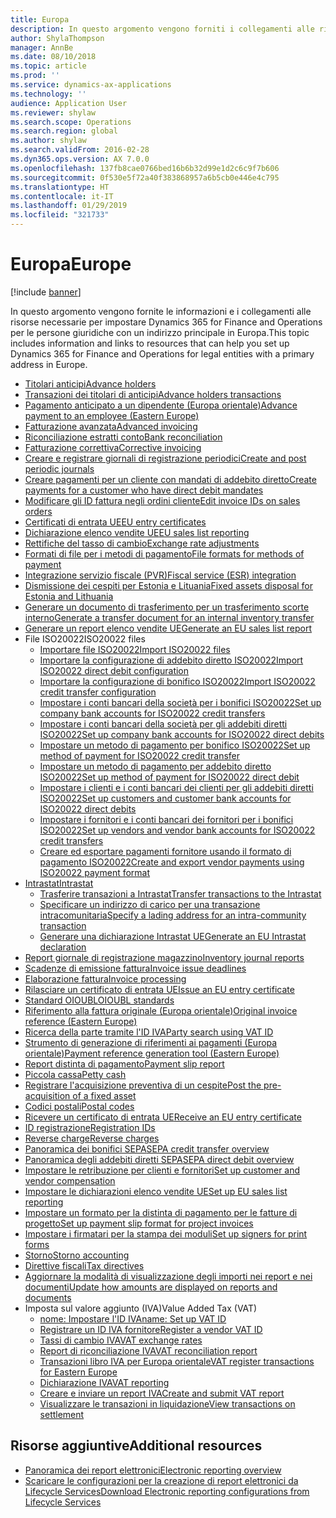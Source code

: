 ```yaml
---
title: Europa
description: In questo argomento vengono forniti i collegamenti alle risorse della documentazione Microsoft Dynamics 365 for Finance and Operations per l'Europa.
author: ShylaThompson
manager: AnnBe
ms.date: 08/10/2018
ms.topic: article
ms.prod: ''
ms.service: dynamics-ax-applications
ms.technology: ''
audience: Application User
ms.reviewer: shylaw
ms.search.scope: Operations
ms.search.region: global
ms.author: shylaw
ms.search.validFrom: 2016-02-28
ms.dyn365.ops.version: AX 7.0.0
ms.openlocfilehash: 137fb8cae0766bed16b6b32d99e1d2c6c9f7b606
ms.sourcegitcommit: 0f530e5f72a40f383868957a6b5cb0e446e4c795
ms.translationtype: HT
ms.contentlocale: it-IT
ms.lasthandoff: 01/29/2019
ms.locfileid: "321733"
---
```

# <a name="europe"></a><span data-ttu-id="316f9-103">Europa</span><span class="sxs-lookup"><span data-stu-id="316f9-103">Europe</span></span> 

[!include [banner](../includes/banner.md)]

<span data-ttu-id="316f9-104">In questo argomento vengono fornite le informazioni e i collegamenti alle risorse necessarie per impostare Dynamics 365 for Finance and Operations per le persone giuridiche con un indirizzo principale in Europa.</span><span class="sxs-lookup"><span data-stu-id="316f9-104">This topic includes information and links to resources that can help you set up Dynamics 365 for Finance and Operations for legal entities with a primary address in Europe.</span></span> 

- [<span data-ttu-id="316f9-105">Titolari anticipi</span><span class="sxs-lookup"><span data-stu-id="316f9-105">Advance holders</span></span>](emea-advance-holders.md)
 - [<span data-ttu-id="316f9-106">Transazioni dei titolari di anticipi</span><span class="sxs-lookup"><span data-stu-id="316f9-106">Advance holders transactions</span></span>](emea-advance-holders-transactions.md)
 - [<span data-ttu-id="316f9-107">Pagamento anticipato a un dipendente (Europa orientale)</span><span class="sxs-lookup"><span data-stu-id="316f9-107">Advance payment to an employee (Eastern Europe)</span></span>](tasks/advance-payment-employee.md)
- [<span data-ttu-id="316f9-108">Fatturazione avanzata</span><span class="sxs-lookup"><span data-stu-id="316f9-108">Advanced invoicing</span></span>](emea-advance-invoice.md)
- [<span data-ttu-id="316f9-109">Riconciliazione estratti conto</span><span class="sxs-lookup"><span data-stu-id="316f9-109">Bank reconciliation</span></span>](emea-bank-reconciliation.md)
- [<span data-ttu-id="316f9-110">Fatturazione correttiva</span><span class="sxs-lookup"><span data-stu-id="316f9-110">Corrective invoicing</span></span>](emea-corrective-invoice.md)
- [<span data-ttu-id="316f9-111">Creare e registrare giornali di registrazione periodici</span><span class="sxs-lookup"><span data-stu-id="316f9-111">Create and post periodic journals</span></span>](emea-create-post-periodic-journals.md)
- [<span data-ttu-id="316f9-112">Creare pagamenti per un cliente con mandati di addebito diretto</span><span class="sxs-lookup"><span data-stu-id="316f9-112">Create payments for a customer who have direct debit mandates</span></span>](tasks/create-payments-customers-who-have-direct-debit-mandates.md)
- [<span data-ttu-id="316f9-113">Modificare gli ID fattura negli ordini cliente</span><span class="sxs-lookup"><span data-stu-id="316f9-113">Edit invoice IDs on sales orders</span></span>](emea-edit-invoice-id-sales-orders.md)
- [<span data-ttu-id="316f9-114">Certificati di entrata UE</span><span class="sxs-lookup"><span data-stu-id="316f9-114">EU entry certificates</span></span>](emea-entry-certificates.md)
- [<span data-ttu-id="316f9-115">Dichiarazione elenco vendite UE</span><span class="sxs-lookup"><span data-stu-id="316f9-115">EU sales list reporting</span></span>](emea-eu-sales-list.md)
- [<span data-ttu-id="316f9-116">Rettifiche del tasso di cambio</span><span class="sxs-lookup"><span data-stu-id="316f9-116">Exchange rate adjustments</span></span>](emea-exchange-rate-adjustments.md)
- [<span data-ttu-id="316f9-117">Formati di file per i metodi di pagamento</span><span class="sxs-lookup"><span data-stu-id="316f9-117">File formats for methods of payment</span></span>](emea-select-file-formats-for-the-method-of-payments.md)
- [<span data-ttu-id="316f9-118">Integrazione servizio fiscale (PVR)</span><span class="sxs-lookup"><span data-stu-id="316f9-118">Fiscal service (ESR) integration</span></span>](emea-fiscal-service-integration.md)
- [<span data-ttu-id="316f9-119">Dismissione dei cespiti per Estonia e Lituania</span><span class="sxs-lookup"><span data-stu-id="316f9-119">Fixed assets disposal for Estonia and Lithuania</span></span>](emea-credit-note-reverse-fixed-asset-sale.md)
- [<span data-ttu-id="316f9-120">Generare un documento di trasferimento per un trasferimento scorte interno</span><span class="sxs-lookup"><span data-stu-id="316f9-120">Generate a transfer document for an internal inventory transfer</span></span>](tasks/transfer-document-internal-inventory-transfer.md)
- [<span data-ttu-id="316f9-121">Generare un report elenco vendite UE</span><span class="sxs-lookup"><span data-stu-id="316f9-121">Generate an EU sales list report</span></span>](tasks/eur-00011-eu-sales-list-report.md)
- <span data-ttu-id="316f9-122">File ISO20022</span><span class="sxs-lookup"><span data-stu-id="316f9-122">ISO20022 files</span></span>
  - [<span data-ttu-id="316f9-123">Importare file ISO20022</span><span class="sxs-lookup"><span data-stu-id="316f9-123">Import ISO20022 files</span></span>](emea-ISO20022-file-formats.md)
  - [<span data-ttu-id="316f9-124">Importare la configurazione di addebito diretto ISO20022</span><span class="sxs-lookup"><span data-stu-id="316f9-124">Import ISO20022 direct debit configuration</span></span>](tasks/import-iso20022-direct-debit-configuration.md)
  - [<span data-ttu-id="316f9-125">Importare la configurazione di bonifico ISO20022</span><span class="sxs-lookup"><span data-stu-id="316f9-125">Import ISO20022 credit transfer configuration</span></span>](tasks/import-iso20022-credit-transfer-configuration.md)
  - [<span data-ttu-id="316f9-126">Impostare i conti bancari della società per i bonifici ISO20022</span><span class="sxs-lookup"><span data-stu-id="316f9-126">Set up company bank accounts for ISO20022 credit transfers</span></span>](tasks/set-up-company-bank-accounts-iso20022-credit-transfers.md)
  - [<span data-ttu-id="316f9-127">Impostare i conti bancari della società per gli addebiti diretti ISO20022</span><span class="sxs-lookup"><span data-stu-id="316f9-127">Set up company bank accounts for ISO20022 direct debits</span></span>](tasks/set-up-company-bank-accounts-iso20022-direct-debits.md)
  - [<span data-ttu-id="316f9-128">Impostare un metodo di pagamento per bonifico ISO20022</span><span class="sxs-lookup"><span data-stu-id="316f9-128">Set up method of payment for ISO20022 credit transfer</span></span>](tasks/set-up-method-payment-iso20022-credit-transfer.md)
  - [<span data-ttu-id="316f9-129">Impostare un metodo di pagamento per addebito diretto ISO20022</span><span class="sxs-lookup"><span data-stu-id="316f9-129">Set up method of payment for ISO20022 direct debit</span></span>](tasks/setup-method-payment-iso20022-direct-debit.md)
  - [<span data-ttu-id="316f9-130">Impostare i clienti e i conti bancari dei clienti per gli addebiti diretti ISO20022</span><span class="sxs-lookup"><span data-stu-id="316f9-130">Set up customers and customer bank accounts for ISO20022 direct debits</span></span>](tasks/set-up-bank-accounts-iso20022-direct-debits.md)
  - [<span data-ttu-id="316f9-131">Impostare i fornitori e i conti bancari dei fornitori per i bonifici ISO20022</span><span class="sxs-lookup"><span data-stu-id="316f9-131">Set up vendors and vendor bank accounts for ISO20022 credit transfers</span></span>](tasks/set-up-vendor-iso20022-credit-transfers.md)
  - [<span data-ttu-id="316f9-132">Creare ed esportare pagamenti fornitore usando il formato di pagamento ISO20022</span><span class="sxs-lookup"><span data-stu-id="316f9-132">Create and export vendor payments using ISO20022 payment format</span></span>](tasks/create-export-vendor-payments-iso20022-payment-format.md)
- [<span data-ttu-id="316f9-133">Intrastat</span><span class="sxs-lookup"><span data-stu-id="316f9-133">Intrastat</span></span>](emea-intrastat.md)
  - [<span data-ttu-id="316f9-134">Trasferire transazioni a Intrastat</span><span class="sxs-lookup"><span data-stu-id="316f9-134">Transfer transactions to the Intrastat</span></span>](tasks/transfer-transactions-intrastat.md)
  - [<span data-ttu-id="316f9-135">Specificare un indirizzo di carico per una transazione intracomunitaria</span><span class="sxs-lookup"><span data-stu-id="316f9-135">Specify a lading address for an intra-community transaction</span></span>](tasks/eur-00002-specify-lading-address-intra-community.md)
  - [<span data-ttu-id="316f9-136">Generare una dichiarazione Intrastat UE</span><span class="sxs-lookup"><span data-stu-id="316f9-136">Generate an EU Intrastat declaration</span></span>](tasks/eur-00002-eu-intrastat-declaration.md)
- [<span data-ttu-id="316f9-137">Report giornale di registrazione magazzino</span><span class="sxs-lookup"><span data-stu-id="316f9-137">Inventory journal reports</span></span>](emea-set-up-report-inventory-journal-names.md)
- [<span data-ttu-id="316f9-138">Scadenze di emissione fattura</span><span class="sxs-lookup"><span data-stu-id="316f9-138">Invoice issue deadlines</span></span>](emea-invoice-issue-deadline.md)
- [<span data-ttu-id="316f9-139">Elaborazione fattura</span><span class="sxs-lookup"><span data-stu-id="316f9-139">Invoice processing</span></span>](emea-invoice-processing.md)
- [<span data-ttu-id="316f9-140">Rilasciare un certificato di entrata UE</span><span class="sxs-lookup"><span data-stu-id="316f9-140">Issue an EU entry certificate</span></span>](tasks/eur-00012-issue-eu-entry-certificate.md)
- [<span data-ttu-id="316f9-141">Standard OIOUBL</span><span class="sxs-lookup"><span data-stu-id="316f9-141">OIOUBL standards</span></span>](emea-oioubl-standards-electronic-invoicing.md)
- [<span data-ttu-id="316f9-142">Riferimento alla fattura originale (Europa orientale)</span><span class="sxs-lookup"><span data-stu-id="316f9-142">Original invoice reference (Eastern Europe)</span></span>](tasks/ee-00004-original-invoice-reference.md)
- [<span data-ttu-id="316f9-143">Ricerca della parte tramite l'ID IVA</span><span class="sxs-lookup"><span data-stu-id="316f9-143">Party search using VAT ID</span></span>](tasks/eur-00015-party-search-vat-id.md)
- [<span data-ttu-id="316f9-144">Strumento di generazione di riferimenti ai pagamenti (Europa orientale)</span><span class="sxs-lookup"><span data-stu-id="316f9-144">Payment reference generation tool (Eastern Europe)</span></span>](tasks/ee-00015-payment-reference-generation-tool.md)
- [<span data-ttu-id="316f9-145">Report distinta di pagamento</span><span class="sxs-lookup"><span data-stu-id="316f9-145">Payment slip report</span></span>](emea-eur-payment-slip-report-giro.md)
- [<span data-ttu-id="316f9-146">Piccola cassa</span><span class="sxs-lookup"><span data-stu-id="316f9-146">Petty cash</span></span>](emea-petty-cash.md)
- [<span data-ttu-id="316f9-147">Registrare l'acquisizione preventiva di un cespite</span><span class="sxs-lookup"><span data-stu-id="316f9-147">Post the pre-acquisition of a fixed asset</span></span>](emea-pre-acquisition-acquisition-fixed-asset.md)
- [<span data-ttu-id="316f9-148">Codici postali</span><span class="sxs-lookup"><span data-stu-id="316f9-148">Postal codes</span></span>](emea-import-create-postal-codes-manually.md)
- [<span data-ttu-id="316f9-149">Ricevere un certificato di entrata UE</span><span class="sxs-lookup"><span data-stu-id="316f9-149">Receive an EU entry certificate</span></span>](tasks/eur-00012-receive-eu-entry-certificate.md)
- [<span data-ttu-id="316f9-150">ID registrazione</span><span class="sxs-lookup"><span data-stu-id="316f9-150">Registration IDs</span></span>](emea-registration-ids.md)
- [<span data-ttu-id="316f9-151">Reverse charge</span><span class="sxs-lookup"><span data-stu-id="316f9-151">Reverse charges</span></span>](emea-reverse-charge.md)
- [<span data-ttu-id="316f9-152">Panoramica dei bonifici SEPA</span><span class="sxs-lookup"><span data-stu-id="316f9-152">SEPA credit transfer overview</span></span>](../accounts-payable/sepa-credit-transfer.md)
- [<span data-ttu-id="316f9-153">Panoramica degli addebiti diretti SEPA</span><span class="sxs-lookup"><span data-stu-id="316f9-153">SEPA direct debit overview</span></span>](../accounts-receivable/sepa-direct-debit-overview.md)
- [<span data-ttu-id="316f9-154">Impostare le retribuzione per clienti e fornitori</span><span class="sxs-lookup"><span data-stu-id="316f9-154">Set up customer and vendor compensation</span></span>](emea-compensation-customer-vendor-transactions.md)
- [<span data-ttu-id="316f9-155">Impostare le dichiarazioni elenco vendite UE</span><span class="sxs-lookup"><span data-stu-id="316f9-155">Set up EU sales list reporting</span></span>](tasks/eur-00011-eu-sales-list-reporting.md)
- [<span data-ttu-id="316f9-156">Impostare un formato per la distinta di pagamento per le fatture di progetto</span><span class="sxs-lookup"><span data-stu-id="316f9-156">Set up payment slip format for project invoices</span></span>](tasks/set-up-payment-slip-format-project-invoices.md)
- [<span data-ttu-id="316f9-157">Impostare i firmatari per la stampa dei moduli</span><span class="sxs-lookup"><span data-stu-id="316f9-157">Set up signers for print forms</span></span>](emea-set-up-signers-for-printing-forms.md)
- [<span data-ttu-id="316f9-158">Storno</span><span class="sxs-lookup"><span data-stu-id="316f9-158">Storno accounting</span></span>](emea-storno.md)
- [<span data-ttu-id="316f9-159">Direttive fiscali</span><span class="sxs-lookup"><span data-stu-id="316f9-159">Tax directives</span></span>](emea-tax-directives.md)
- [<span data-ttu-id="316f9-160">Aggiornare la modalità di visualizzazione degli importi nei report e nei documenti</span><span class="sxs-lookup"><span data-stu-id="316f9-160">Update how amounts are displayed on reports and documents</span></span>](emea-amount-printing-forms.md)
- <span data-ttu-id="316f9-161">Imposta sul valore aggiunto (IVA)</span><span class="sxs-lookup"><span data-stu-id="316f9-161">Value Added Tax (VAT)</span></span>
  - [<span data-ttu-id="316f9-162">nome: Impostare l'ID IVA</span><span class="sxs-lookup"><span data-stu-id="316f9-162">name: Set up VAT ID</span></span>](tasks/eur-00015-vat-id.md)
  - [<span data-ttu-id="316f9-163">Registrare un ID IVA fornitore</span><span class="sxs-lookup"><span data-stu-id="316f9-163">Register a vendor VAT ID</span></span>](tasks/eur-00015-registration-vendor-vat-id.md)
  - [<span data-ttu-id="316f9-164">Tassi di cambio IVA</span><span class="sxs-lookup"><span data-stu-id="316f9-164">VAT exchange rates</span></span>](emea-vat-exchange-rate.md)
  - [<span data-ttu-id="316f9-165">Report di riconciliazione IVA</span><span class="sxs-lookup"><span data-stu-id="316f9-165">VAT reconciliation report</span></span>](tasks/eur-00018-vat-reconciliation-report.md)
  - [<span data-ttu-id="316f9-166">Transazioni libro IVA per Europa orientale</span><span class="sxs-lookup"><span data-stu-id="316f9-166">VAT register transactions for Eastern Europe</span></span>](emea-vat-register-transactions.md)
  - [<span data-ttu-id="316f9-167">Dichiarazione IVA</span><span class="sxs-lookup"><span data-stu-id="316f9-167">VAT reporting</span></span>](emea-vat-reporting.md)
  - [<span data-ttu-id="316f9-168">Creare e inviare un report IVA</span><span class="sxs-lookup"><span data-stu-id="316f9-168">Create and submit VAT report</span></span>](tasks/create-submit-vat-report.md)
  - [<span data-ttu-id="316f9-169">Visualizzare le transazioni in liquidazione</span><span class="sxs-lookup"><span data-stu-id="316f9-169">View transactions on settlement</span></span>](emea-transactions-settlement-form.md)

## <a name="additional-resources"></a><span data-ttu-id="316f9-170">Risorse aggiuntive</span><span class="sxs-lookup"><span data-stu-id="316f9-170">Additional resources</span></span>

- [<span data-ttu-id="316f9-171">Panoramica dei report elettronici</span><span class="sxs-lookup"><span data-stu-id="316f9-171">Electronic reporting overview</span></span>](../../dev-itpro/analytics/general-electronic-reporting.md)
- [<span data-ttu-id="316f9-172">Scaricare le configurazioni per la creazione di report elettronici da Lifecycle Services</span><span class="sxs-lookup"><span data-stu-id="316f9-172">Download Electronic reporting configurations from Lifecycle Services</span></span>](../../dev-itpro/analytics/download-electronic-reporting-configuration-lcs.md)

